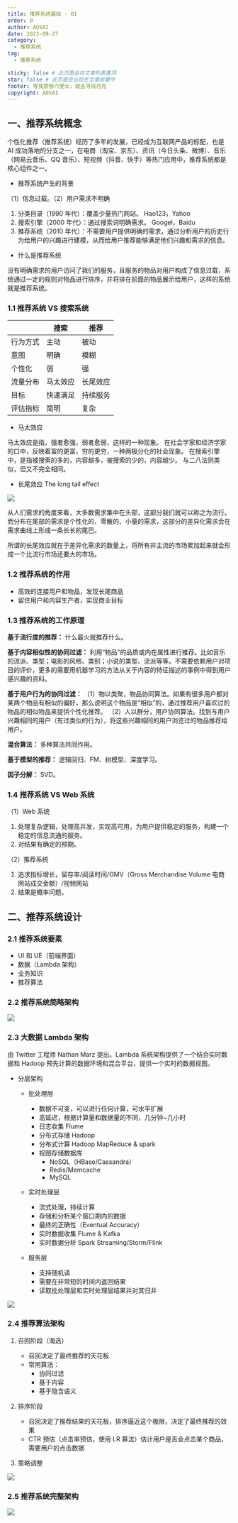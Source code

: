 ```yaml
---
title: 推荐系统基础 - 01
order: 0
author: AOSAI
date: 2023-09-27
category:
  - 推荐系统
tag:
  - 推荐系统

sticky: false # 此页面会在文章列表置顶
star: false # 此页面会出现在文章收藏中
footer: 等我攒够六便士，就去寻找月亮
copyright: AOSAI
---
```


## 一、推荐系统概念

个性化推荐（推荐系统）经历了多年的发展，已经成为互联网产品的标配，也是 AI 成功落地的分支之一，在电商（淘宝、京东）、资讯（今日头条、微博）、音乐（网易云音乐、QQ 音乐）、短视频（抖音、快手）等热门应用中，推荐系统都是核心组件之一。

- 推荐系统产生的背景

（1）信息过载。（2）用户需求不明确

1. 分类目录（1990 年代）：覆盖少量热门网站。 Hao123，Yahoo
2. 搜索引擎（2000 年代）：通过搜索词明确需求。 Googel，Baidu
3. 推荐系统（2010 年代）：不需要用户提供明确的需求，通过分析用户的历史行为给用户的兴趣进行建模，从而给用户推荐能够满足他们兴趣和需求的信息。

- 什么是推荐系统

没有明确需求的用户访问了我们的服务，且服务的物品对用户构成了信息过载，系统通过一定的规则对物品进行排序，并将排在前面的物品展示给用户，这样的系统就是推荐系统。

### 1.1 推荐系统 VS 搜索系统

|          | 搜索     | 推荐     |
| -------- | -------- | -------- |
| 行为方式 | 主动     | 被动     |
| 意图     | 明确     | 模糊     |
| 个性化   | 弱       | 强       |
| 流量分布 | 马太效应 | 长尾效应 |
| 目标     | 快速满足 | 持续服务 |
| 评估指标 | 简明     | 复杂     |

- 马太效应

马太效应是指，强者愈强，弱者愈弱，这样的一种现象。
在社会学家和经济学家的口中，反映着富的更富，穷的更穷，一种两极分化的社会现象。
在搜索引擎中，是指被搜索的多的，内容越多，被搜索的少的，内容越少。
与二八法则类似，但又不完全相同。

- 长尾效应 The long tail effect

![](/recommedation/01.jpg)

从人们需求的角度来看，大多数需求集中在头部，这部分我们就可以称之为流行。而分布在尾部的需求是个性化的、零散的、小量的需求，这部分的差异化需求会在需求曲线上形成一条长长的尾巴。

所谓的长尾效应就在于差异化需求的数量上，将所有非主流的市场累加起来就会形成一个比流行市场还要大的市场。

### 1.2 推荐系统的作用

- 高效的连接用户和物品，发现长尾商品
- 留住用户和内容生产者，实现商业目标

### 1.3 推荐系统的工作原理

**基于流行度的推荐：** 什么最火就推荐什么。

**基于内容相似性的协同过滤：** 利用“物品”的品质或内在属性进行推荐。比如音乐的流派、类型；电影的风格、类别；小说的类型、流派等等。不需要依赖用户对项目的评价，更多的需要用机器学习的方法从关于内容的特征描述的事例中得到用户感兴趣的资料。

**基于用户行为的协同过滤：**
（1）物以类聚，物品协同算法。如果有很多用户都对某两个物品有相似的偏好，那么说明这个物品是“相似”的，通过推荐用户喜欢过的物品的相似物品来提供个性化推荐。
（2）人以群分，用户协同算法。找到与用户兴趣相同的用户（有过类似的行为），将这些兴趣相同的用户浏览过的物品推荐给用户。

**混合算法：** 多种算法共同作用。

**基于模型的推荐：** 逻辑回归、FM、树模型、深度学习。

**因子分解：** SVD。

### 1.4 推荐系统 VS Web 系统

（1）Web 系统

1. 处理复杂逻辑，处理高并发，实现高可用，为用户提供稳定的服务，构建一个稳定的信息流通的服务。
2. 对结果有确定的预期。

（2）推荐系统

1. 追求指标增长，留存率/阅读时间/GMV（Gross Merchandise Volume 电商网站成交金额）/视频网站
2. 结果是概率问题。

## 二、推荐系统设计

### 2.1 推荐系统要素

- UI 和 UE（前端界面）
- 数据（Lambda 架构）
- 业务知识
- 推荐算法

### 2.2 推荐系统简略架构

![](/recommedation/02.png)

### 2.3 大数据 Lambda 架构

由 Twitter 工程师 Nathan Marz 提出。Lambda 系统架构提供了一个结合实时数据和 Hadoop 预先计算的数据环境和混合平台，提供一个实时的数据视图。

- 分层架构

  - 批处理层

    - 数据不可变，可以进行任何计算，可水平扩展
    - 高延迟，根据计算量和数据量的不同，几分钟~几小时
    - 日志收集 Flume
    - 分布式存储 Hadoop
    - 分布式计算 Hadoop MapReduce & spark
    - 视图存储数据库
      - NoSQL（HBase/Cassandra）
      - Redis/Memcache
      - MySQL

  - 实时处理层

    - 流式处理，持续计算
    - 存储和分析某个窗口期内的数据
    - 最终的正确性（Eventual Accuracy）
    - 实时数据收集 Flume & Kafka
    - 实时数据分析 Spark Streaming/Storm/Flink

  - 服务层
    - 支持随机读
    - 需要在非常短的时间内返回结果
    - 读取批处理层和实时处理层结果并对其归并

![](/recommedation/03_Lambda.png)

### 2.4 推荐算法架构

1. 召回阶段（海选）

   - 召回决定了最终推荐的天花板
   - 常用算法：
     - 协同过滤
     - 基于内容
     - 基于隐含语义

2. 排序阶段

   - 召回决定了推荐结果的天花板，排序逼近这个极限，决定了最终推荐的效果
   - CTR 预估（点击率预估，使用 LR 算法）估计用户是否会点击某个商品，需要用户的点击数据

3. 策略调整

![](/recommedation/04.png)

### 2.5 推荐系统完整架构

![](/recommedation/05.png)
